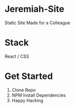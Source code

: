 # Jeremiah-Site
Static Site Made for a Colleague
# Stack
React / CSS

# Get Started
1. Clone Repo
2. NPM Install Dependencies
3. Happy Hacking
